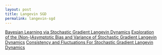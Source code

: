 ```yaml
---
layout: post
title: Langevin SGD
permalink: langevin-sgd
---
```




[Bayesian Learning via Stochastic Gradient Langevin Dynamics](http://www.stats.ox.ac.uk/~teh/research/compstats/WelTeh2011a.pdf)
[Exploration of the (Non-)Asymptotic Bias and Variance of Stochastic Gradient Langevin Dynamics](https://www.jmlr.org/papers/volume17/15-494/15-494.pdf)
[Consistency and Fluctuations For Stochastic Gradient Langevin Dynamics](https://www.jmlr.org/papers/volume17/teh16a/teh16a.pdf)

